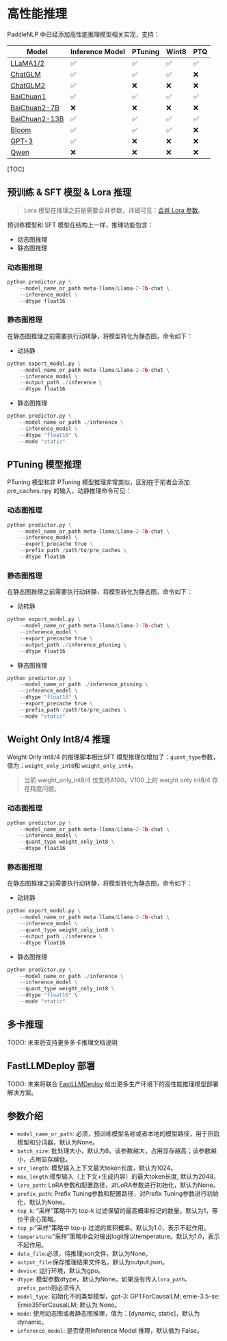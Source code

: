 # 高性能推理

PaddleNLP 中已经添加高性能推理模型相关实现，支持：

| Model                       | Inference Model | PTuning | Wint8 | PTQ |
|-----------------------------|-----------------|---------|-------|-----|
| [LLaMA1/2](./llama)         | ✅               | ✅       | ✅     | ✅   |
| [ChatGLM](./chatglm)        | ✅               | ✅       | ✅     | ❌   |
| [ChatGLM2](./chatglm2)      | ✅               | ❌       | ❌     | ❌   |
| [BaiChuan1](./baichuan)     | ✅               | ✅       | ✅     | ✅   |
| [BaiChuan2-7B](./baichuan)  | ❌               | ❌       | ❌     | ❌   |
| [BaiChuan2-13B](./baichuan) | ✅               | ✅       | ✅     | ✅   |
| [Bloom](./bloom)            | ✅               | ✅       | ✅     | ❌   |
| [GPT-3](./gpt-3)            | ✅               | ❌       | ❌     | ❌   |
| [Qwen](./qwen)              | ❌               | ❌       | ❌     | ❌   |

[TOC]

## 预训练 & SFT 模型 & Lora 推理

> Lora 模型在推理之前是需要合并参数，详细可见：[合并 Lora 参数](https://github.com/PaddlePaddle/PaddleNLP/tree/develop/llm#37-lora-%E5%8F%82%E6%95%B0%E5%90%88%E5%B9%B6)。

预训练模型和 SFT 模型在结构上一样，推理功能包含：

* 动态图推理
* 静态图推理

### 动态图推理

```python
python predictor.py \
    --model_name_or_path meta-llama/Llama-2-7b-chat \
    --inference_model \
    --dtype float16
```

### 静态图推理

在静态图推理之前需要执行动转静，将模型转化为静态图，命令如下：

* 动转静

```python
python export_model.py \
    --model_name_or_path meta-llama/Llama-2-7b-chat \
    --inference_model \
    --output_path ./inference \
    --dtype float16
```

* 静态图推理

```python
python predictor.py \
    --model_name_or_path ./inference \
    --inference_model \
    --dtype "float16" \
    --mode "static"
```

## PTuning 模型推理

PTuning 模型和非 PTuning 模型推理非常类似，区别在于前者会添加 pre_caches.npy 的输入，动静推理命令可见：

### 动态图推理

```python
python predictor.py \
    --model_name_or_path meta-llama/Llama-2-7b-chat \
    --inference_model \
    --export_precache true \
    --prefix_path /path/to/pre_caches \
    --dtype float16
```

### 静态图推理

在静态图推理之前需要执行动转静，将模型转化为静态图，命令如下：

* 动转静

```python
python export_model.py \
    --model_name_or_path meta-llama/Llama-2-7b-chat \
    --inference_model \
    --export_precache true \
    --output_path ./inference_ptuning \
    --dtype float16
```

* 静态图推理

```python
python predictor.py \
    --model_name_or_path ./inference_ptuning \
    --inference_model \
    --dtype "float16" \
    --export_precache true \
    --prefix_path /path/to/pre_caches \
    --mode "static"
```

## Weight Only Int8/4 推理

Weight Only Int8/4 的推理脚本相比SFT 模型推理仅增加了：`quant_type`参数，值为：`weight_only_int8`和 `weight_only_int4`。

> 当前 weight_only_int8/4 仅支持A100，V100 上的 weight only int8/4 存在精度问题。

### 动态图推理

```python
python predictor.py \
    --model_name_or_path meta-llama/Llama-2-7b-chat \
    --inference_model \
    --quant_type weight_only_int8 \
    --dtype float16
```

### 静态图推理

在静态图推理之前需要执行动转静，将模型转化为静态图，命令如下：

* 动转静

```python
python export_model.py \
    --model_name_or_path meta-llama/Llama-2-7b-chat \
    --inference_model \
    --quant_type weight_only_int8 \
    --output_path ./inference \
    --dtype float16
```

* 静态图推理

```python
python predictor.py \
    --model_name_or_path ./inference \
    --inference_model \
    --quant_type weight_only_int8 \
    --dtype "float16" \
    --mode "static"
```

## 多卡推理

TODO: 未来将支持更多多卡推理文档说明

## FastLLMDeploy 部署

TODO: 未来将联合 [FastLLMDeploy](https://github.com/PaddlePaddle/FastDeploy) 给出更多生产环境下的高性能推理模型部署解决方案。

## 参数介绍

- `model_name_or_path`: 必须，预训练模型名称或者本地的模型路径，用于热启模型和分词器，默认为None。
- `batch_size`: 批处理大小，默认为8。该参数越大，占用显存越高；该参数越小，占用显存越低。
- `src_length`: 模型输入上下文最大token长度，默认为1024。
- `max_length`:模型输入（上下文+生成内容）的最大token长度, 默认为2048。
- `lora_path`: LoRA参数和配置路径，对LoRA参数进行初始化，默认为None。
- `prefix_path`: Prefix Tuning参数和配置路径，对Prefix Tuning参数进行初始化，默认为None。
- `top_k`: “采样”策略中为 top-k 过滤保留的最高概率标记的数量。默认为1，等价于贪心策略。
- `top_p`:“采样”策略中 top-p 过滤的累积概率。默认为1.0，表示不起作用。
- `temperature`:“采样”策略中会对输出logit除以temperature。默认为1.0，表示不起作用。
- `data_file`:必须，待推理json文件，默认为None。
- `output_file`:保存推理结果文件名，默认为output.json。
- `device`: 运行环境，默认为gpu。
- `dtype`: 模型参数dtype，默认为None。如果没有传入`lora_path`、`prefix_path`则必须传入
- `model_type`: 初始化不同类型模型，gpt-3: GPTForCausalLM; ernie-3.5-se: Ernie35ForCausalLM; 默认为 None。
- `mode`: 使用动态图或者静态图推理，值为：[dynamic, static]，默认为 dynamic。
- `inference_model`: 是否使用Inference Model 推理，默认值为 False。

